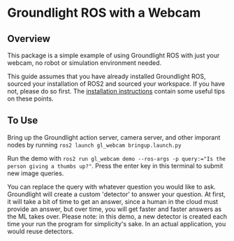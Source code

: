 # Groundlight ROS with a Webcam

## Overview
This package is a simple example of using Groundlight ROS with just your webcam, no robot or simulation environment needed.

This guide assumes that you have already installed Groundlight ROS, sourced your installation of ROS2 and sourced your workspace. If you have not, please do so first. The [installation instructions](../../README.md) contain some useful tips on these points. 

## To Use
Bring up the Groundlight action server, camera server, and other imporant nodes by running `ros2 launch gl_webcam bringup.launch.py`

Run the demo with `ros2 run gl_webcam demo --ros-args -p query:="Is the person giving a thumbs up?"`. Press the enter key in this terminal to submit new image queries. 

You can replace the query with whatever question you would like to ask. Groundlight will create a custom 'detector' to answer your question. At first, it will take a bit of time to get an answer, since a human in the cloud must provide an answer, but over time, you will get faster and faster answers as the ML takes over. Please note: in this demo, a new detector is created each time your run the program for simplicity's sake. In an actual application, you would 
reuse detectors. 